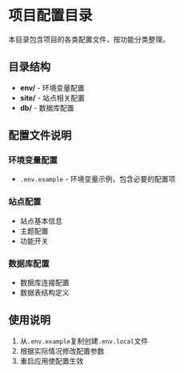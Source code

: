 # 项目配置目录

本目录包含项目的各类配置文件，按功能分类整理。

## 目录结构

- **env/** - 环境变量配置
- **site/** - 站点相关配置
- **db/** - 数据库配置

## 配置文件说明

### 环境变量配置

- `.env.example` - 环境变量示例，包含必要的配置项

### 站点配置

- 站点基本信息
- 主题配置
- 功能开关

### 数据库配置

- 数据库连接配置
- 数据表结构定义

## 使用说明

1. 从`.env.example`复制创建`.env.local`文件
2. 根据实际情况修改配置参数
3. 重启应用使配置生效 